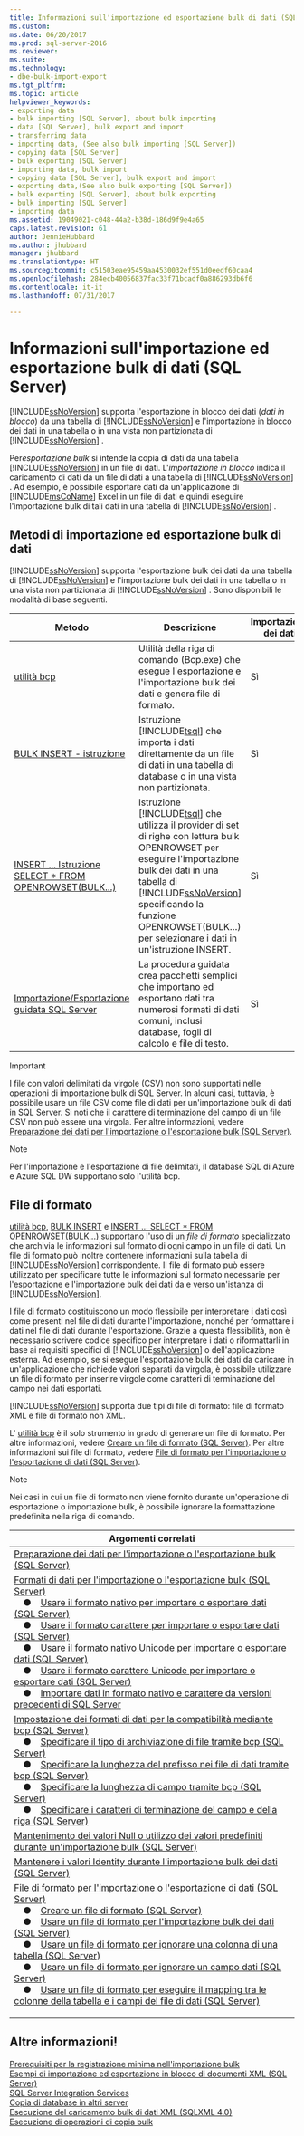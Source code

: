 ```yaml
---
title: Informazioni sull'importazione ed esportazione bulk di dati (SQL Server) | Microsoft Docs
ms.custom: 
ms.date: 06/20/2017
ms.prod: sql-server-2016
ms.reviewer: 
ms.suite: 
ms.technology:
- dbe-bulk-import-export
ms.tgt_pltfrm: 
ms.topic: article
helpviewer_keywords:
- exporting data
- bulk importing [SQL Server], about bulk importing
- data [SQL Server], bulk export and import
- transferring data
- importing data, (See also bulk importing [SQL Server])
- copying data [SQL Server]
- bulk exporting [SQL Server]
- importing data, bulk import
- copying data [SQL Server], bulk export and import
- exporting data,(See also bulk exporting [SQL Server])
- bulk exporting [SQL Server], about bulk exporting
- bulk importing [SQL Server]
- importing data
ms.assetid: 19049021-c048-44a2-b38d-186d9f9e4a65
caps.latest.revision: 61
author: JennieHubbard
ms.author: jhubbard
manager: jhubbard
ms.translationtype: HT
ms.sourcegitcommit: c51503eae95459aa4530032ef551d0eedf60caa4
ms.openlocfilehash: 284ecb40056837fac33f71bcadf0a886293db6f6
ms.contentlocale: it-it
ms.lasthandoff: 07/31/2017

---
```

# <a name="bulk-import-and-export-of-data-sql-server"></a>Informazioni sull'importazione ed esportazione bulk di dati (SQL Server)
  [!INCLUDE[ssNoVersion](../../includes/ssnoversion-md.md)] supporta l'esportazione in blocco dei dati (*dati in blocco*) da una tabella di [!INCLUDE[ssNoVersion](../../includes/ssnoversion-md.md)] e l'importazione in blocco dei dati in una tabella o in una vista non partizionata di [!INCLUDE[ssNoVersion](../../includes/ssnoversion-md.md)] . 
  
 Per*esportazione bulk* si intende la copia di dati da una tabella [!INCLUDE[ssNoVersion](../../includes/ssnoversion-md.md)] in un file di dati. 
 L'*importazione in blocco* indica il caricamento di dati da un file di dati a una tabella di [!INCLUDE[ssNoVersion](../../includes/ssnoversion-md.md)] . Ad esempio, è possibile esportare dati da un'applicazione di [!INCLUDE[msCoName](../../includes/msconame-md.md)] Excel in un file di dati e quindi eseguire l'importazione bulk di tali dati in una tabella di [!INCLUDE[ssNoVersion](../../includes/ssnoversion-md.md)] .  
 
##  <a name="MethodsForBuliIE"></a> Metodi di importazione ed esportazione bulk di dati  
 [!INCLUDE[ssNoVersion](../../includes/ssnoversion-md.md)] supporta l'esportazione bulk dei dati da una tabella di [!INCLUDE[ssNoVersion](../../includes/ssnoversion-md.md)] e l'importazione bulk dei dati in una tabella o in una vista non partizionata di [!INCLUDE[ssNoVersion](../../includes/ssnoversion-md.md)] . Sono disponibili le modalità di base seguenti.  
 
  
|Metodo|Descrizione|Importazione dei dati|Esportazione dei dati|  
|------------|-----------------|------------------|------------------|  
|[utilità bcp](../../relational-databases/import-export/import-and-export-bulk-data-by-using-the-bcp-utility-sql-server.md)|Utilità della riga di comando (Bcp.exe) che esegue l'esportazione e l'importazione bulk dei dati e genera file di formato.|Sì|Sì|  
|[BULK INSERT - istruzione](../../relational-databases/import-export/import-bulk-data-by-using-bulk-insert-or-openrowset-bulk-sql-server.md)|Istruzione [!INCLUDE[tsql](../../includes/tsql-md.md)] che importa i dati direttamente da un file di dati in una tabella di database o in una vista non partizionata.|Sì|No|  
|[INSERT ... Istruzione SELECT * FROM OPENROWSET(BULK...)](../../relational-databases/import-export/import-bulk-data-by-using-bulk-insert-or-openrowset-bulk-sql-server.md)|Istruzione [!INCLUDE[tsql](../../includes/tsql-md.md)] che utilizza il provider di set di righe con lettura bulk OPENROWSET per eseguire l'importazione bulk dei dati in una tabella di [!INCLUDE[ssNoVersion](../../includes/ssnoversion-md.md)] specificando la funzione OPENROWSET(BULK…) per selezionare i dati in un'istruzione INSERT.|Sì|No| 
|[Importazione/Esportazione guidata SQL Server](https://msdn.microsoft.com/library/ms141209.aspx)|La procedura guidata crea pacchetti semplici che importano ed esportano dati tra numerosi formati di dati comuni, inclusi database, fogli di calcolo e file di testo.|Sì|Sì|  
  
> [!IMPORTANT]
> I file con valori delimitati da virgole (CSV) non sono supportati nelle operazioni di importazione bulk di SQL Server. In alcuni casi, tuttavia, è possibile usare un file CSV come file di dati per un'importazione bulk di dati in SQL Server. Si noti che il carattere di terminazione del campo di un file CSV non può essere una virgola. Per altre informazioni, vedere [Preparazione dei dati per l'importazione o l'esportazione bulk (SQL Server)](../../relational-databases/import-export/prepare-data-for-bulk-export-or-import-sql-server.md).

> [!NOTE]
> Per l'importazione e l'esportazione di file delimitati, il database SQL di Azure e Azure SQL DW supportano solo l'utilità bcp.
  
##  <a name="FFs"></a> File di formato  
 [utilità bcp](../../tools/bcp-utility.md), [BULK INSERT](../../t-sql/statements/bulk-insert-transact-sql.md) e [INSERT ... SELECT * FROM OPENROWSET(BULK...)](../../t-sql/functions/openrowset-transact-sql.md) supportano l'uso di un *file di formato* specializzato che archivia le informazioni sul formato di ogni campo in un file di dati. Un file di formato può inoltre contenere informazioni sulla tabella di [!INCLUDE[ssNoVersion](../../includes/ssnoversion-md.md)] corrispondente. Il file di formato può essere utilizzato per specificare tutte le informazioni sul formato necessarie per l'esportazione e l'importazione bulk dei dati da e verso un'istanza di [!INCLUDE[ssNoVersion](../../includes/ssnoversion-md.md)].  
  
 I file di formato costituiscono un modo flessibile per interpretare i dati così come presenti nel file di dati durante l'importazione, nonché per formattare i dati nel file di dati durante l'esportazione. Grazie a questa flessibilità, non è necessario scrivere codice specifico per interpretare i dati o riformattarli in base ai requisiti specifici di [!INCLUDE[ssNoVersion](../../includes/ssnoversion-md.md)] o dell'applicazione esterna. Ad esempio, se si esegue l'esportazione bulk dei dati da caricare in un'applicazione che richiede valori separati da virgola, è possibile utilizzare un file di formato per inserire virgole come caratteri di terminazione del campo nei dati esportati.  
  
 [!INCLUDE[ssNoVersion](../../includes/ssnoversion-md.md)] supporta due tipi di file di formato: file di formato XML e file di formato non XML.  
  
 L' [utilità bcp](../../tools/bcp-utility.md) è il solo strumento in grado di generare un file di formato. Per altre informazioni, vedere [Creare un file di formato &#40;SQL Server&#41;](../../relational-databases/import-export/create-a-format-file-sql-server.md). Per altre informazioni sui file di formato, vedere [File di formato per l'importazione o l'esportazione di dati &#40;SQL Server&#41;](../../relational-databases/import-export/format-files-for-importing-or-exporting-data-sql-server.md).  
  
> [!NOTE]
> Nei casi in cui un file di formato non viene fornito durante un'operazione di esportazione o importazione bulk, è possibile ignorare la formattazione predefinita nella riga di comando.

|Argomenti correlati|
|---|
|[Preparazione dei dati per l'importazione o l'esportazione bulk (SQL Server)](../../relational-databases/import-export/prepare-data-for-bulk-export-or-import-sql-server.md)|
|[Formati di dati per l'importazione o l'esportazione bulk (SQL Server)](../../relational-databases/import-export/data-formats-for-bulk-import-or-bulk-export-sql-server.md)<br />&emsp;&#9679;&emsp;[Usare il formato nativo per importare o esportare dati (SQL Server)](../../relational-databases/import-export/use-native-format-to-import-or-export-data-sql-server.md)<br />&emsp;&#9679;&emsp;[Usare il formato carattere per importare o esportare dati (SQL Server)](../../relational-databases/import-export/use-character-format-to-import-or-export-data-sql-server.md)<br />&emsp;&#9679;&emsp;[Usare il formato nativo Unicode per importare o esportare dati (SQL Server)](../../relational-databases/import-export/use-unicode-native-format-to-import-or-export-data-sql-server.md)<br />&emsp;&#9679;&emsp;[Usare il formato carattere Unicode per importare o esportare dati (SQL Server)](../../relational-databases/import-export/use-unicode-character-format-to-import-or-export-data-sql-server.md)<br />&emsp;&#9679;&emsp;[Importare dati in formato nativo e carattere da versioni precedenti di SQL Server](../../relational-databases/import-export/import-native-and-character-format-data-from-earlier-versions-of-sql-server.md)|
|[Impostazione dei formati di dati per la compatibilità mediante bcp (SQL Server)](../../relational-databases/import-export/specify-data-formats-for-compatibility-when-using-bcp-sql-server.md)<br />&emsp;&#9679;&emsp;[Specificare il tipo di archiviazione di file tramite bcp (SQL Server)](../../relational-databases/import-export/specify-file-storage-type-by-using-bcp-sql-server.md)<br />&emsp;&#9679;&emsp;[Specificare la lunghezza del prefisso nei file di dati tramite bcp (SQL Server)](../../relational-databases/import-export/specify-prefix-length-in-data-files-by-using-bcp-sql-server.md)<br />&emsp;&#9679;&emsp;[Specificare la lunghezza di campo tramite bcp (SQL Server)](../../relational-databases/import-export/specify-field-length-by-using-bcp-sql-server.md)<br />&emsp;&#9679;&emsp;[Specificare i caratteri di terminazione del campo e della riga (SQL Server)](../../relational-databases/import-export/specify-field-and-row-terminators-sql-server.md)|
|[Mantenimento dei valori Null o utilizzo dei valori predefiniti durante un'importazione bulk (SQL Server)](../../relational-databases/import-export/keep-nulls-or-use-default-values-during-bulk-import-sql-server.md)|
|[Mantenere i valori Identity durante l'importazione bulk dei dati (SQL Server)](../../relational-databases/import-export/keep-identity-values-when-bulk-importing-data-sql-server.md)|
|[File di formato per l'importazione o l'esportazione di dati (SQL Server)](../../relational-databases/import-export/format-files-for-importing-or-exporting-data-sql-server.md)<br />&emsp;&#9679;&emsp;[Creare un file di formato (SQL Server)](../../relational-databases/import-export/create-a-format-file-sql-server.md)<br />&emsp;&#9679;&emsp;[Usare un file di formato per l'importazione bulk dei dati (SQL Server)](../../relational-databases/import-export/use-a-format-file-to-bulk-import-data-sql-server.md)<br />&emsp;&#9679;&emsp;[Usare un file di formato per ignorare una colonna di una tabella (SQL Server)](../../relational-databases/import-export/use-a-format-file-to-skip-a-table-column-sql-server.md)<br />&emsp;&#9679;&emsp;[Usare un file di formato per ignorare un campo dati (SQL Server)](../../relational-databases/import-export/use-a-format-file-to-skip-a-data-field-sql-server.md)<br />&emsp;&#9679;&emsp;[Usare un file di formato per eseguire il mapping tra le colonne della tabella e i campi del file di dati (SQL Server)](../../relational-databases/import-export/use-a-format-file-to-map-table-columns-to-data-file-fields-sql-server.md)<p>                                                                                                                                                                                                                  </p>|
 
  
## <a name="more-information"></a>Altre informazioni!  
 [Prerequisiti per la registrazione minima nell'importazione bulk](../../relational-databases/import-export/prerequisites-for-minimal-logging-in-bulk-import.md)   
 [Esempi di importazione ed esportazione in blocco di documenti XML &#40;SQL Server&#41;](../../relational-databases/import-export/examples-of-bulk-import-and-export-of-xml-documents-sql-server.md)   
 [SQL Server Integration Services](../../integration-services/sql-server-integration-services.md)   
 [Copia di database in altri server](../../relational-databases/databases/copy-databases-to-other-servers.md)   
 [Esecuzione del caricamento bulk di dati XML &#40;SQLXML 4.0&#41;](../../relational-databases/sqlxml-annotated-xsd-schemas-xpath-queries/bulk-load-xml/performing-bulk-load-of-xml-data-sqlxml-4-0.md)   
 [Esecuzione di operazioni di copia bulk](../../relational-databases/native-client/features/performing-bulk-copy-operations.md)   

  
  

